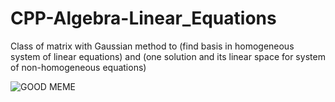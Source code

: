 # CPP-Algebra-Linear_Equations
Class of matrix with Gaussian method to (find basis in homogeneous system of linear equations) and (one solution and its linear space for system of non-homogeneous equations)

![GOOD MEME](http://i0.kym-cdn.com/photos/images/original/001/208/136/6b6.png)
